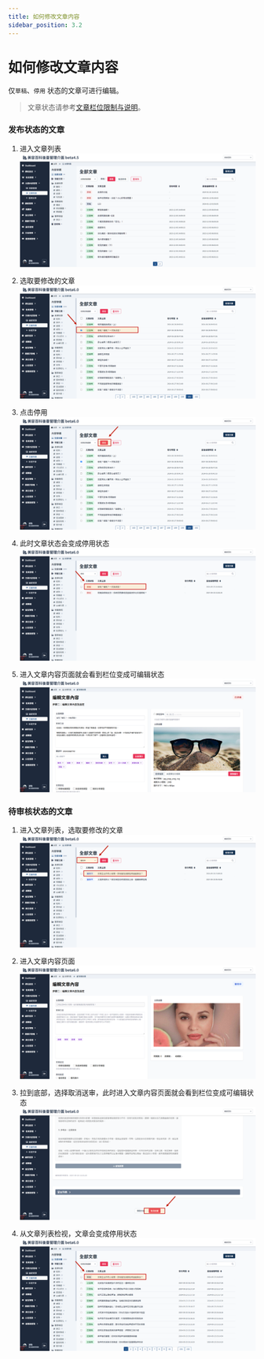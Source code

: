```yaml
---
title: 如何修改文章内容
sidebar_position: 3.2
---
```


# 如何修改文章内容

仅`草稿`、`停用` 状态的文章可进行编辑。

> 文章状态请参考[文章栏位限制与说明](./article-status.md)。

### 发布状态的文章

1. 进入文章列表
   ![文章列表](img/article-list.png)

2. 选取要修改的文章
   ![停用文章](img/suspend-article-01.png)

3. 点击停用
   ![停用文章](img/suspend-article-02.png)

4. 此时文章状态会变成停用状态
   ![停用文章](img/suspend-article-03.png)

5. 进入文章内容页面就会看到栏位变成可编辑状态
   ![停用文章](img/suspend-article-04.png)

### 待审核状态的文章

1. 进入文章列表，选取要修改的文章
   ![文章列表](img/filter-verify-article-list.png)

2. 进入文章内容页面
   ![取消审核](img/cencel-verify-01.png)

3. 拉到底部，选择取消送审，此时进入文章内容页面就会看到栏位变成可编辑状态
   ![取消审核](img/cencel-verify-02.png)

4. 从文章列表检视，文章会变成停用状态
   ![取消审核](img/cencel-verify-03.png)

